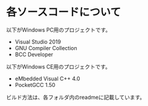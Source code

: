 # 各ソースコードについて

以下がWindows PC用のプロジェクトです。
- Visual Studio 2019
- GNU Compiler Collection
- BCC Developer

以下がWindows CE用のプロジェクトです。
- eMbedded Visual C++ 4.0
- PocketGCC 1.50

ビルド方法は、各フォルダ内のreadmeに記載しています。